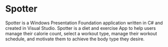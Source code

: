 # Spotter
Spotter is a Windows Presentation Foundation application written in C# and created in Visual Studio. Spotter is a diet and exercise App to help users manage their calorie count, select a workout type, manage their workout schedule, and motivate them to achieve the body type they desire.

